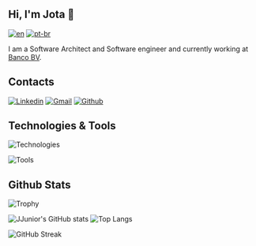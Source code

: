 ## Hi, I'm Jota 👋

[![en](https://img.shields.io/badge/lang-en-red.svg)](README.md)
[![pt-br](https://img.shields.io/badge/lang-pt--br-green.svg)](README.pt-br.md)

I am a Software Architect and Software engineer and currently working at [Banco BV](https://www.bancobv.com.br/).

## Contacts

[![Linkedin](https://img.shields.io/badge/LinkedIn-0A66C2.svg?style=for-the-badge&logo=LinkedIn&logoColor=white)](https://www.linkedin.com/in/jjjunior/)
[![Gmail](https://img.shields.io/badge/Gmail-EA4335.svg?style=for-the-badge&logo=Gmail&logoColor=white)](mailto:jjjunior@gmail.com)
[![Github](https://img.shields.io/badge/GitHub-181717.svg?style=for-the-badge&logo=GitHub&logoColor=white)](https://github.com/jjjunior)


## Technologies & Tools

![Technologies](https://skillicons.dev/icons?i=css,git,html,java,js,kotlin,kubernetes,kafka,mysql,react,spring,ts,latex,python)

![Tools](https://skillicons.dev/icons?i=docker,gcp,github,gradle,grafana,idea,jenkins,linux,maven,postman,rabbitmq,vscode,overleaf,lens)

## Github Stats

![Trophy](https://github-profile-trophy.vercel.app/?username=jjjunior&theme=gruvbox&column=7)

![JJunior's GitHub stats](https://github-readme-stats.vercel.app/api?username=jjjunior&count_private=true&show_icons=true&theme=gruvbox)
![Top Langs](https://github-readme-stats.vercel.app/api/top-langs/?username=jjjunior&langs_count=8&layout=compact&theme=gruvbox)

![GitHub Streak](https://streak-stats.demolab.com/?user=jjjunior&theme=gruvbox)
